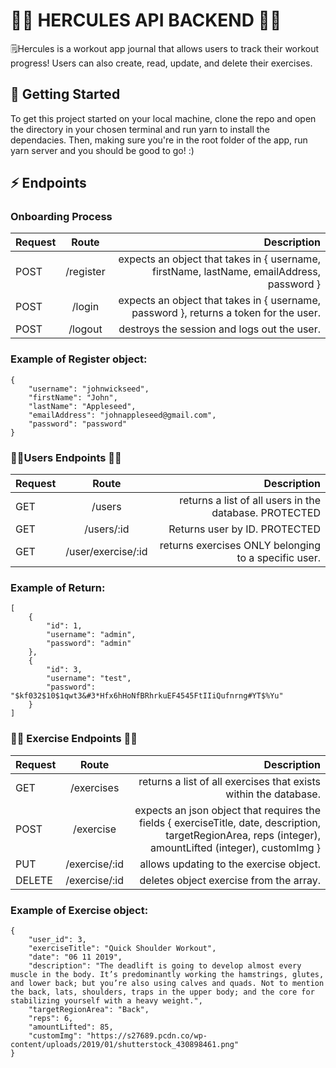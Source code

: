 # 🏋️‍♂️ HERCULES API BACKEND  🏋️‍♀️

🗒Hercules is a workout app journal that allows users to track their workout progress! Users can also create, read, update, and delete their exercises.

## 🏁 Getting Started

To get this project started on your local machine, clone the repo and open the directory in your chosen terminal and run yarn to install the dependacies. Then, making sure you're in the root folder of the app, run yarn server and you should be good to go! :)


## ⚡️  Endpoints

### Onboarding Process

| Request        | Route           | Description  |
| ------------- |:-------------:| -----:|
| POST      | /register | expects an object that takes in { username, firstName, lastName, emailAddress, password } |
| POST      | /login | expects an object that takes in { username, password }, returns a token for the user. |
| POST      | /logout | destroys the session and logs out the user. |

### Example of Register object:

```
{
    "username": "johnwickseed",
    "firstName": "John",
    "lastName": "Appleseed",
    "emailAddress": "johnappleseed@gmail.com",
    "password": "password"
}
```

### 👩‍💻Users Endpoints 👨‍💻

| Request        | Route           | Description  |
| ------------- |:-------------:| -----:|
| GET      | /users | returns a list of all users in the database. PROTECTED |
| GET      | /users/:id | Returns user by ID. PROTECTED |
| GET      | /user/exercise/:id | returns exercises ONLY belonging to a specific user. |

### Example of Return:

```
[
    {
        "id": 1,
        "username": "admin",
        "password": "admin"
    },
    {
        "id": 3,
        "username": "test",
        "password": "$kf032$10$1qwt3&#3*Hfx6hHoNfBRhrkuEF4545FtIIiQufnrng#YT$%Yu"
    }
]
```

### 🏃‍♀️ Exercise Endpoints 🏋️‍♀️


| Request        | Route           | Description  |
| ------------- |:-------------:| -----:|
| GET      | /exercises | returns a list of all exercises that exists within the database. |
| POST      | /exercise| expects an json object that requires the fields { exerciseTitle, date, description, targetRegionArea, reps (integer), amountLifted (integer), customImg } |
| PUT      | /exercise/:id | allows updating to the exercise object. |
| DELETE      | /exercise/:id | deletes object exercise from the array. |

### Example of Exercise object:

```
{
    "user_id": 3,
    "exerciseTitle": "Quick Shoulder Workout",
    "date": "06 11 2019",
    "description": "The deadlift is going to develop almost every muscle in the body. It’s predominantly working the hamstrings, glutes, and lower back; but you’re also using calves and quads. Not to mention the back, lats, shoulders, traps in the upper body; and the core for stabilizing yourself with a heavy weight.",
    "targetRegionArea": "Back",
    "reps": 6,
    "amountLifted": 85,
    "customImg": "https://s27689.pcdn.co/wp-content/uploads/2019/01/shutterstock_430898461.png"
}
```
